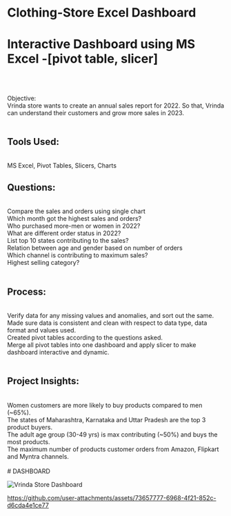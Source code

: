 # Clothing-Store Excel Dashboard
# Interactive Dashboard using MS Excel -[pivot table, slicer]
<br>
<h2></h2>Objective:</h2> <br>
Vrinda store wants to create an annual sales report for 2022. So that, Vrinda can understand their customers and grow more sales in 2023.
<br>
<br>
<h2>Tools Used:</h2><br>
MS Excel, Pivot Tables, Slicers, Charts
<h2>Questions:</h2> <br>
Compare the sales and orders using single chart <br>
Which month got the highest sales and orders?<br>
Who purchased more-men or women in 2022?<br>
What are different order status in 2022?<br>
List top 10 states contributing to the sales?<br>
Relation between age and gender based on number of orders<br>
Which channel is contributing to maximum sales?<br>
Highest selling category?<br> <br>

<h2>Process:</h2><br>
Verify data for any missing values and anomalies, and sort out the same.<br>
Made sure data is consistent and clean with respect to data type, data format and values used.<br>
Created pivot tables according to the questions asked.<br>
Merge all pivot tables into one dashboard and apply slicer to make dashboard interactive and dynamic.<br><br>

<h2>Project Insights:</h2><br> 
Women customers are more likely to buy products compared to men (~65%).<br>
The states of Maharashtra, Karnataka and Uttar Pradesh are the top 3 product buyers.<br>
The adult age group (30-49 yrs) is max contributing (~50%) and buys the most products.<br>
The maximum number of products customer orders from Amazon, Flipkart and Myntra channels.<br>

<br>
# DASHBOARD

![Vrinda Store Dashboard](https://github.com/user-attachments/assets/eecd66eb-f1d1-492c-b3dc-c9a9cfd4c0ee)



https://github.com/user-attachments/assets/73657777-6968-4f21-852c-d6cda4e1ce77


